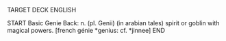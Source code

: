 TARGET DECK
ENGLISH

START
Basic
Genie
Back: n. (pl. Genii) (in arabian tales) spirit or goblin with magical powers. [french génie *genius: cf. *jinnee]
END
